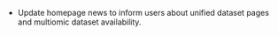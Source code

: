 - Update homepage news to inform users about unified dataset pages and multiomic dataset availability.
